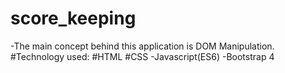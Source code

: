 # score_keeping
-The main concept behind this application is DOM Manipulation.
#Technology used:
#HTML 
#CSS
-Javascript(ES6)
-Bootstrap 4
